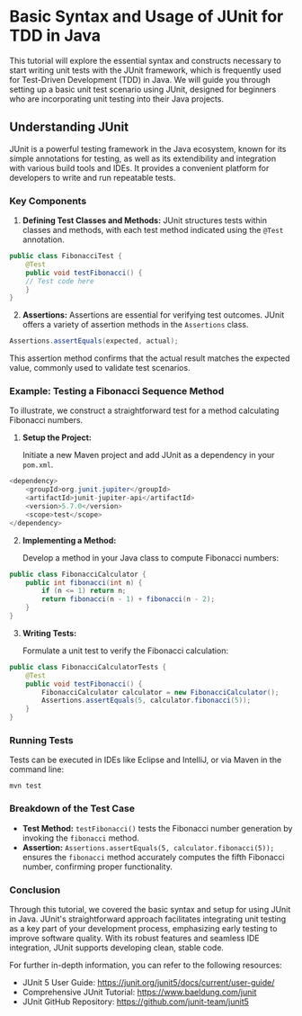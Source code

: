 # Basic Syntax and Usage of JUnit for TDD in Java

This tutorial will explore the essential syntax and constructs necessary to start writing unit tests with the JUnit framework, which is frequently used for Test-Driven Development (TDD) in Java. We will guide you through setting up a basic unit test scenario using JUnit, designed for beginners who are incorporating unit testing into their Java projects.

## Understanding JUnit

JUnit is a powerful testing framework in the Java ecosystem, known for its simple annotations for testing, as well as its extendibility and integration with various build tools and IDEs. It provides a convenient platform for developers to write and run repeatable tests.

### Key Components

1. **Defining Test Classes and Methods:**
   JUnit structures tests within classes and methods, with each test method indicated using the `@Test` annotation.

```java
public class FibonacciTest {
    @Test
    public void testFibonacci() {
    // Test code here
    }
}
```

2. **Assertions:**
   Assertions are essential for verifying test outcomes. JUnit offers a variety of assertion methods in the `Assertions` class.

```java
Assertions.assertEquals(expected, actual);
```

This assertion method confirms that the actual result matches the expected value, commonly used to validate test scenarios.

### Example: Testing a Fibonacci Sequence Method

To illustrate, we construct a straightforward test for a method calculating Fibonacci numbers.

1. **Setup the Project:**

   Initiate a new Maven project and add JUnit as a dependency in your `pom.xml`.

```java
<dependency>
    <groupId>org.junit.jupiter</groupId>
    <artifactId>junit-jupiter-api</artifactId>
    <version>5.7.0</version>
    <scope>test</scope>
</dependency>
```

2. **Implementing a Method:**

   Develop a method in your Java class to compute Fibonacci numbers:

```java
public class FibonacciCalculator {
    public int fibonacci(int n) {
        if (n <= 1) return n;
        return fibonacci(n - 1) + fibonacci(n - 2);
    }
}
```

3. **Writing Tests:**

   Formulate a unit test to verify the Fibonacci calculation:

```java
public class FibonacciCalculatorTests {
    @Test
    public void testFibonacci() {
        FibonacciCalculator calculator = new FibonacciCalculator();
        Assertions.assertEquals(5, calculator.fibonacci(5));
    }
}
```

### Running Tests

Tests can be executed in IDEs like Eclipse and IntelliJ, or via Maven in the command line:

```
mvn test
```

### Breakdown of the Test Case

- **Test Method:** `testFibonacci()` tests the Fibonacci number generation by invoking the `fibonacci` method.
- **Assertion:** `Assertions.assertEquals(5, calculator.fibonacci(5));` ensures the `fibonacci` method accurately computes the fifth Fibonacci number, confirming proper functionality.

### Conclusion

Through this tutorial, we covered the basic syntax and setup for using JUnit in Java. JUnit's straightforward approach facilitates integrating unit testing as a key part of your development process, emphasizing early testing to improve software quality. With its robust features and seamless IDE integration, JUnit supports developing clean, stable code.

For further in-depth information, you can refer to the following resources:

- JUnit 5 User Guide: https://junit.org/junit5/docs/current/user-guide/
- Comprehensive JUnit Tutorial: https://www.baeldung.com/junit
- JUnit GitHub Repository: https://github.com/junit-team/junit5
